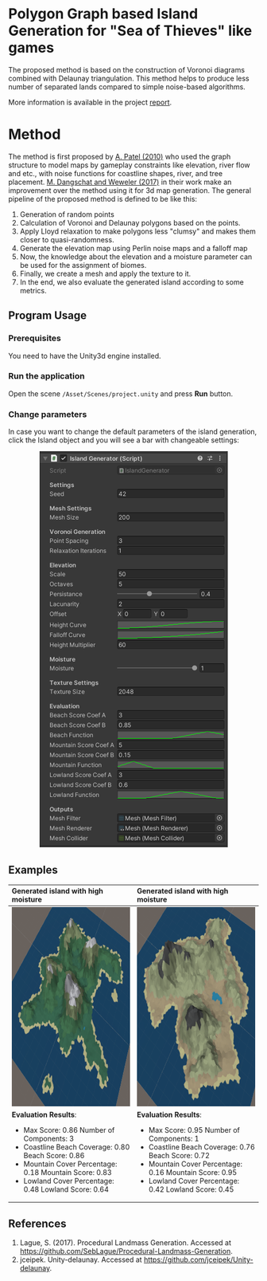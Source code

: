 # Polygon Graph based Island Generation for "Sea of Thieves" like games

The proposed method is based on the construction of Voronoi diagrams combined with Delaunay triangulation. 
This method helps to produce less number of separated lands compared to simple noise-based algorithms.

More information is available in the project [report](./report/PCG_Project_Report.pdf).

# Method

The method is first proposed by [A. Patel (2010)](http://www-cs-students.stanford.edu/~amitp/game-programming/polygon-map-generation/) who used the graph structure to model maps by gameplay constraints like elevation, river flow and etc., with noise functions for coastline shapes, river, and tree placement. 
[M. Dangschat and Weweler (2017)](https://yweweler.de/downloads/articles/procedural-generation-of-3d-maps-a-study-of-polygon-graph-based-map-meneration/report-patel10-stanford.pdf) in their work make an improvement over the method using it for 3d map generation. The general pipeline of the proposed method is defined to be like this:

1. Generation of random points
2. Calculation of Voronoi and Delaunay polygons based on the points. 
3. Apply Lloyd relaxation to make polygons less "clumsy" and makes them closer to quasi-randomness.
4. Generate the elevation map using Perlin noise maps and a falloff map
5. Now, the knowledge about the elevation and a moisture parameter can be used for the assignment of biomes.
6. Finally, we create a mesh and apply the texture to it.
7. In the end, we also evaluate the generated island according to some metrics.

## Program Usage

### Prerequisites

You need to have the Unity3d engine installed.

### Run the application

Open the scene `/Asset/Scenes/project.unity` and press **Run** button.

### Change parameters

In case you want to change the default parameters of the island generation, 
click the Island object and you will see a bar with changeable settings:


<p align="center">
  <img src="./images/settings.png">
</p>

## Examples


| Generated island with high moisture | Generated island with high moisture | 
| :------------- | :------------- |
| <img src="./images/island1.png" width=500px height=400px/> | <img src="./images/island2.png" width=500px height=400px/> |
| **Evaluation Results**: <ul><li>Max Score: 0.86 Number of Components: 3</li><li>Coastline Beach Coverage: 0.80 Beach Score: 0.86</li><li>Mountain Cover Percentage: 0.18 Mountain Score: 0.83</li><li>Lowland Cover Percentage: 0.48 Lowland Score: 0.64 </li></ul>| **Evaluation Results**: <ul><li>Max Score: 0.95 Number of Components: 1</li><li>Coastline Beach Coverage: 0.76 Beach Score: 0.72</li><li>Mountain Cover Percentage: 0.16 Mountain Score: 0.95</li><li>Lowland Cover Percentage: 0.42 Lowland Score: 0.45</li></ul>|

## References

1. Lague, S. (2017). Procedural Landmass Generation. Accessed at https://github.com/SebLague/Procedural-Landmass-Generation.
2. jceipek. Unity-delaunay. Accessed at https://github.com/jceipek/Unity-delaunay.

